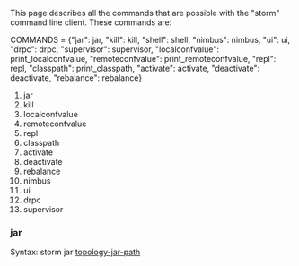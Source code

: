 This page describes all the commands that are possible with the "storm" command line client. These commands are:

COMMANDS = {"jar": jar, "kill": kill, "shell": shell, "nimbus": nimbus, "ui": ui,
            "drpc": drpc, "supervisor": supervisor, "localconfvalue": print_localconfvalue,
            "remoteconfvalue": print_remoteconfvalue, "repl": repl, "classpath": print_classpath,
            "activate": activate, "deactivate": deactivate, "rebalance": rebalance}

1. jar
1. kill
1. localconfvalue
1. remoteconfvalue
1. repl
1. classpath
1. activate
1. deactivate
1. rebalance
1. nimbus
1. ui
1. drpc
1. supervisor

### jar

Syntax: storm jar <u>topology-jar-path</u>